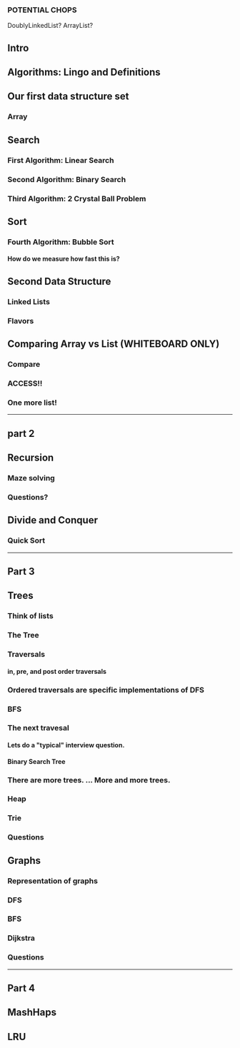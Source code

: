 ### POTENTIAL CHOPS
DoublyLinkedList?
ArrayList?

## Intro
## Algorithms: Lingo and Definitions
## Our first data structure set
### Array
## Search
### First Algorithm: Linear Search
### Second Algorithm: Binary Search
### Third Algorithm: 2 Crystal Ball Problem
## Sort
### Fourth Algorithm: Bubble Sort
#### How do we measure how fast this is?
## Second Data Structure
### Linked Lists
### Flavors
## Comparing Array vs List (WHITEBOARD ONLY)
### Compare
### ACCESS!!
### One more list!

---
part 2
---

## Recursion
### Maze solving
### Questions?
## Divide and Conquer
### Quick Sort

----
Part 3
---

## Trees
### Think of lists
### The Tree
### Traversals
#### in, pre, and post order traversals
### Ordered traversals are specific implementations of DFS
### BFS
### The next travesal
#### Lets do a "typical" interview question.
#### Binary Search Tree
### There are more trees. ... More and more trees.
### Heap
### Trie
### Questions
## Graphs
### Representation of graphs
### DFS
### BFS
### Dijkstra
### Questions

----
Part 4
---

## MashHaps
## LRU

